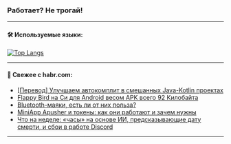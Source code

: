 ### Работает? Не трогай!

---
<!--
#### 🛠️ Technical stack:

![Java](https://img.shields.io/badge/Java-informational?logo=Oracle&style=flat&logoColor=white&color=FF4500)
![Kotlin](https://img.shields.io/badge/Kotlin-informational?logo=Kotlin&style=flat&logoColor=white&color=774D97)
![TS](https://img.shields.io/badge/TypeScript-informational?logo=typeScript&style=flat&logoColor=black&color=017acc)
![Python](https://img.shields.io/badge/Python-informational?logo=Python&style=flat&logoColor=black&color=ffdd54) <br>
![Spring](https://img.shields.io/badge/Spring-informational?logo=Spring&style=flat&logoColor=white&color=6DB33F) 
![SpringBoot](https://img.shields.io/badge/SpringBoot-informational?logo=SpringBoot&style=flat&logoColor=white&color=6DB33F)
![Nest](https://img.shields.io/badge/NestJS-informational?logo=NestJS&style=flat&logoColor=white&color=E0234E) 
![NodeJS](https://img.shields.io/badge/NodeJS-informational?logo=node.js&style=flat&logoColor=white&color=70A760)<br>
![PostgreSQL](https://img.shields.io/badge/PostgreSQL-informational?logo=PostgreSQL&style=flat&logoColor=white&color=DAA520)
![MongoDB](https://img.shields.io/badge/MongoDB-informational?logo=MongoDB&style=flat&logoColor=white&color=870000)
![Apache](https://img.shields.io/badge/Apache-informational?logo=apache&style=flat&logoColor=white&color=f74e28)

___ 
-->

#### 🛠️ Используемые языки:

[![Top Langs](https://github-readme-stats-u2qms2cxw-advtsettinggmailcoms-projects.vercel.app/api/top-langs/?username=zloylis&langs_count=10&hide_title=true&title_color=e6edf3&size_weight=0.5&count_weight=0.5&layout=compact&hide_progress=true&hide_border=true&theme=dracula)](https://github.com/zloylis)

<!---


####  :octocat:&nbsp;&nbsp; Статистика:

![GitHub stats](https://github-readme-stats-u2qms2cxw-advtsettinggmailcoms-projects.vercel.app/api?username=zloylis&show_icons=true&hide_border=true&theme=dracula&title_color=e6edf3&include_all_commits=true&count_private=true&hide_rank=false&hide_title=true&rank_icon=github)
-->
---

#### 💬 Свежее с habr.com:

<!-- BLOG-POST-LIST:START -->
- [[Перевод] Улучшаем автокомплит в смешанных Java-Kotlin проектах](https://habr.com/ru/articles/845080/?utm_source=habrahabr&utm_medium=rss&utm_campaign=845080)
- [Flappy Bird на Си для Android весом APK всего 92 Килобайта](https://habr.com/ru/articles/845068/?utm_source=habrahabr&utm_medium=rss&utm_campaign=845068)
- [Bluetooth-маяки, есть ли от них польза?](https://habr.com/ru/articles/845060/?utm_source=habrahabr&utm_medium=rss&utm_campaign=845060)
- [MiniApp Apusher и токены: как они работают и зачем нужны](https://habr.com/ru/articles/845056/?utm_source=habrahabr&utm_medium=rss&utm_campaign=845056)
- [Что на неделе: «часы» на основе ИИ, предсказывающие дату смерти, и сбои в работе Discord](https://habr.com/ru/companies/agima/articles/844944/?utm_source=habrahabr&utm_medium=rss&utm_campaign=844944)
<!-- BLOG-POST-LIST:END -->

---
